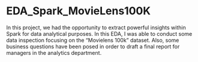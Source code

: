 # EDA_Spark_MovieLens100K
In this project, we had the opportunity to extract powerful insights within Spark for data analytical purposes. In this EDA, I was able to conduct some data inspection focusing on the “Movielens 100k” dataset. Also, some business questions have been posed in order to draft a final report for managers in the analytics department.
